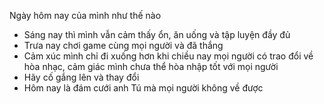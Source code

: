 Ngày hôm nay của mình như thế nào
- Sáng nay thì mình vẫn cảm thấy ổn, ăn uống và tập luyện đầy đủ
- Trưa nay chơi game cùng mọi người và đã thắng
- Cảm xúc mình chỉ đi xuống hơn khi chiều nay mọi người có trao đổi về hòa nhạc, cảm giác mình chưa thể hòa nhập tốt với mọi người
- Hãy cố gắng lên và thay đổi
- Hôm nay là đám cưới anh Tú mà mọi người không về được